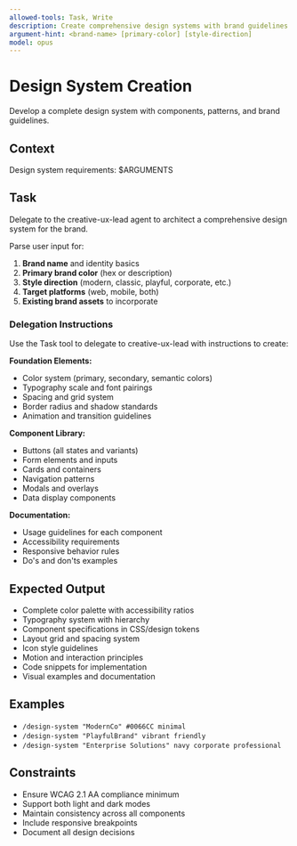 ```yaml
---
allowed-tools: Task, Write
description: Create comprehensive design systems with brand guidelines
argument-hint: <brand-name> [primary-color] [style-direction]
model: opus
---
```


# Design System Creation

Develop a complete design system with components, patterns, and brand guidelines.

## Context
Design system requirements: $ARGUMENTS

## Task
Delegate to the creative-ux-lead agent to architect a comprehensive design system for the brand.

Parse user input for:
1. **Brand name** and identity basics
2. **Primary brand color** (hex or description)
3. **Style direction** (modern, classic, playful, corporate, etc.)
4. **Target platforms** (web, mobile, both)
5. **Existing brand assets** to incorporate

### Delegation Instructions
Use the Task tool to delegate to creative-ux-lead with instructions to create:

**Foundation Elements:**
- Color system (primary, secondary, semantic colors)
- Typography scale and font pairings
- Spacing and grid system
- Border radius and shadow standards
- Animation and transition guidelines

**Component Library:**
- Buttons (all states and variants)
- Form elements and inputs
- Cards and containers
- Navigation patterns
- Modals and overlays
- Data display components

**Documentation:**
- Usage guidelines for each component
- Accessibility requirements
- Responsive behavior rules
- Do's and don'ts examples

## Expected Output
- Complete color palette with accessibility ratios
- Typography system with hierarchy
- Component specifications in CSS/design tokens
- Layout grid and spacing system
- Icon style guidelines
- Motion and interaction principles
- Code snippets for implementation
- Visual examples and documentation

## Examples
- `/design-system "ModernCo" #0066CC minimal`
- `/design-system "PlayfulBrand" vibrant friendly`
- `/design-system "Enterprise Solutions" navy corporate professional`

## Constraints
- Ensure WCAG 2.1 AA compliance minimum
- Support both light and dark modes
- Maintain consistency across all components
- Include responsive breakpoints
- Document all design decisions